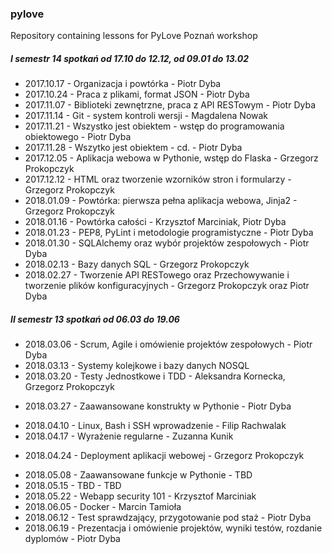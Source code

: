 ### pylove
Repository containing lessons for PyLove Poznań workshop

##### I semestr 14 spotkań od 17.10 do 12.12, od 09.01 do 13.02

 - 2017.10.17 - Organizacja i powtórka - Piotr Dyba
 - 2017.10.24 - Praca z plikami, format JSON - Piotr Dyba
 - 2017.11.07 - Biblioteki zewnętrzne, praca z API RESTowym - Piotr Dyba
 - 2017.11.14 - Git - system kontroli wersji - Magdalena Nowak
 - 2017.11.21 - Wszystko jest obiektem - wstęp do programowania obiektowego - Piotr Dyba
 - 2017.11.28 - Wszytko jest obiektem - cd. - Piotr Dyba
 - 2017.12.05 - Aplikacja webowa w Pythonie, wstęp do Flaska - Grzegorz Prokopczyk
 - 2017.12.12 - HTML oraz tworzenie wzorników stron i formularzy - Grzegorz Prokopczyk
 - 2018.01.09 - Powtórka: pierwsza pełna aplikacja webowa, Jinja2 - Grzegorz Prokopczyk
 - 2018.01.16 - Powtórka całości - Krzysztof Marciniak, Piotr Dyba
 - 2018.01.23 - PEP8, PyLint i metodologie programistyczne - Piotr Dyba
 - 2018.01.30 - SQLAlchemy oraz wybór projektów zespołowych - Piotr Dyba
 - 2018.02.13 - Bazy danych SQL - Grzegorz Prokopczyk
 - 2018.02.27 - Tworzenie API RESTowego oraz Przechowywanie i tworzenie plików konfiguracyjnych - Grzegorz Prokopczyk oraz Piotr Dyba

##### II semestr 13 spotkań od 06.03 do 19.06

 - 2018.03.06 - Scrum, Agile i omówienie projektów zespołowych - Piotr Dyba
 - 2018.03.13 - Systemy kolejkowe i bazy danych NOSQL
 - 2018.03.20 - Testy Jednostkowe i TDD - Aleksandra Kornecka, Grzegorz Prokopczyk
 + 2018.03.27 - Zaawansowane konstrukty w Pythonie - Piotr Dyba
 - 2018.04.10 - Linux, Bash i SSH wprowadzenie - Filip Rachwalak
 - 2018.04.17 - Wyrażenie regularne - Zuzanna Kunik
 + 2018.04.24 - Deployment aplikacji webowej - Grzegorz Prokopczyk
 - 2018.05.08 - Zaawansowane funkcje w Pythonie - TBD
 - 2018.05.15 - TBD - TBD
 - 2018.05.22 - Webapp security 101 - Krzysztof Marciniak
 - 2018.06.05 - Docker - Marcin Tamioła
 - 2018.06.12 - Test sprawdzający, przygotowanie pod staż - Piotr Dyba
 - 2018.06.19 - Prezentacja i omówienie projektów, wyniki testów, rozdanie dyplomów - Piotr Dyba

